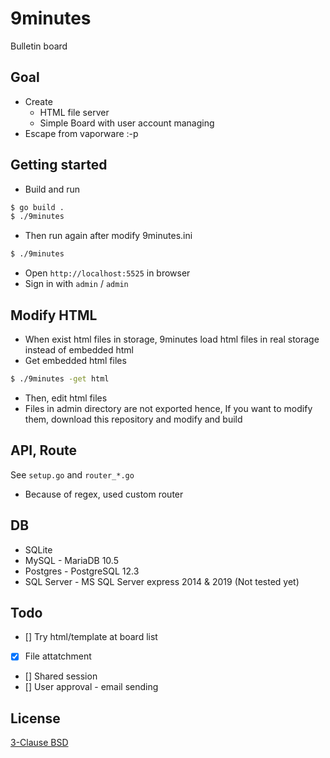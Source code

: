 # 9minutes

Bulletin board

## Goal

* Create
    * HTML file server
    * Simple Board with user account managing
* Escape from vaporware :-p

## Getting started

* Build and run
```sh
$ go build .
$ ./9minutes
```
* Then run again after modify 9minutes.ini
```sh
$ ./9minutes
```
* Open `http://localhost:5525` in browser
* Sign in with `admin` / `admin`


## Modify HTML

* When exist html files in storage, 9minutes load html files in real storage instead of embedded html
* Get embedded html files
```sh
$ ./9minutes -get html
```
* Then, edit html files
* Files in admin directory are not exported hence, If you want to modify them, download this repository and modify and build


## API, Route

See `setup.go` and `router_*.go`

* Because of regex, used custom router


## DB

* SQLite
* MySQL - MariaDB 10.5
* Postgres - PostgreSQL 12.3
* SQL Server - MS SQL Server express 2014 & 2019 (Not tested yet)


## Todo
* [] Try html/template at board list
* [x] File attatchment
* [] Shared session
* [] User approval - email sending

## License

[3-Clause BSD](https://opensource.org/licenses/BSD-3-Clause)
